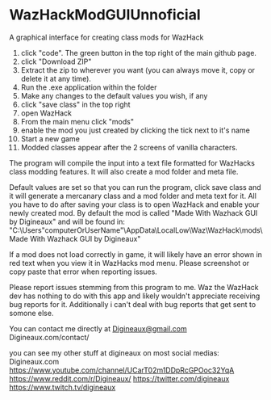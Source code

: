 # WazHackModGUIUnnoficial
A graphical interface for creating class mods for WazHack

1. click "code". The green button in the top right of the main github page.
2. click "Download ZIP"
3. Extract the zip to wherever you want (you can always move it, copy or delete it at any time).
4. Run the .exe application within the folder
5. Make any changes to the default values you wish, if any
6. click "save class" in the top right
7. open WazHack
8. From the main menu click "mods"
9. enable the mod you just created by clicking the tick next to it's name
10. Start a new game
11. Modded classes appear after the 2 screens of vanilla characters.

The program will compile the input into a text file formatted for WazHacks class modding features.
It will also create a mod folder and meta file.

Default values are set so that you can run the program, click save class and it will generate a mercanary class and a mod folder and meta text for it. 
All you have to do after saving your class is to open WazHack and enable your newly created mod.
By default the mod is called "Made With Wazhack GUI by Digineaux" and will be found in:
"C:\Users\"computerOrUserName"\AppData\LocalLow\Waz\WazHack\mods\Made With Wazhack GUI by Digineaux"

If a mod does not load correctly in game, it will likely have an error shown in red text when you view it in WazHacks mod menu. Please screenshot or copy paste that error when reporting issues.

Please report issues stemming from this program to me. Waz the WazHack dev has nothing to do with this app and likely wouldn't appreciate receiving bug reports for it. Additionally i can't deal with bug reports that get sent to somone else.

You can contact me directly at Digineaux@gmail.com
Digineaux.com/contact/

you can see my other stuff at digineaux on most social medias:
Digineaux.com
https://www.youtube.com/channel/UCarT02m1DDpRcGPOoc32YqA
https://www.reddit.com/r/Digineaux/
https://twitter.com/digineaux
https://www.twitch.tv/digineaux
